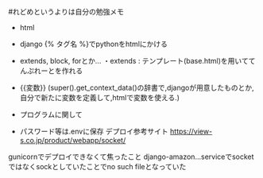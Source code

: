 #れどめというよりは自分の勉強メモ
- html
- django {% タグ名 %}でpythonをhtmlにかける 
- extends, block, forとか...
・extends : テンプレート(base.html)を用いててんぷれーとを作れる
- {{変数}} (super().get_context_data()の辞書で,djangoが用意したものとか,
自分で新たに変数を定義して,htmlで変数を使える.)

- プログラムに関して
- パスワード等は.envに保存
デプロイ参考サイト
https://view-s.co.jp/product/webapp/socket/

gunicornでデプロイできなくて焦ったこと
django-amazon...serviceでsocketではなくsockとしていたことでno such fileとなっていた